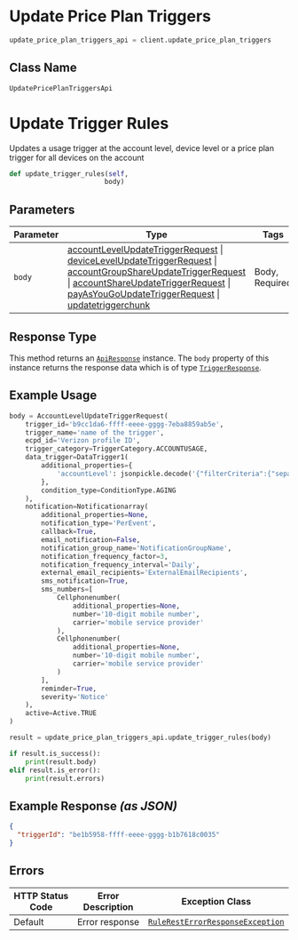 # Update Price Plan Triggers

```python
update_price_plan_triggers_api = client.update_price_plan_triggers
```

## Class Name

`UpdatePricePlanTriggersApi`


# Update Trigger Rules

Updates a usage trigger at the account level, device level or a price plan trigger for all devices on the account

```python
def update_trigger_rules(self,
                        body)
```

## Parameters

| Parameter | Type | Tags | Description |
|  --- | --- | --- | --- |
| `body` | [accountLevelUpdateTriggerRequest](../../doc/models/account-level-update-trigger-request.md) \| [deviceLevelUpdateTriggerRequest](../../doc/models/device-level-update-trigger-request.md) \| [accountGroupShareUpdateTriggerRequest](../../doc/models/account-group-share-update-trigger-request.md) \| [accountShareUpdateTriggerRequest](../../doc/models/account-share-update-trigger-request.md) \| [payAsYouGoUpdateTriggerRequest](../../doc/models/pay-as-you-go-update-trigger-request.md) \| [updatetriggerchunk](../../doc/models/updatetriggerchunk.md) | Body, Required | This is a container for any-of cases. |

## Response Type

This method returns an [`ApiResponse`](../../doc/api-response.md) instance. The `body` property of this instance returns the response data which is of type [`TriggerResponse`](../../doc/models/trigger-response.md).

## Example Usage

```python
body = AccountLevelUpdateTriggerRequest(
    trigger_id='b9cc1da6-ffff-eeee-gggg-7eba8859ab5e',
    trigger_name='name of the trigger',
    ecpd_id='Verizon profile ID',
    trigger_category=TriggerCategory.ACCOUNTUSAGE,
    data_trigger=DataTrigger1(
        additional_properties={
            'accountLevel': jsonpickle.decode('{"filterCriteria":{"separateOrCombined":"Separate","accountNames":{"accountNameList":["0000123456-00001"]}},"condition":{"comparator":"gt","threshold":100,"thresholdUnit":"KB","cycleType":"Daily"},"action":{"suspend":true,"suspendDetails":{"suspendFromAccounts":["0000123456-00001"],"suspendDuration":"90","suspendOption":"withBilling","threshold":50,"thresholdUnit":"KB"}}}')
        },
        condition_type=ConditionType.AGING
    ),
    notification=Notificationarray(
        additional_properties=None,
        notification_type='PerEvent',
        callback=True,
        email_notification=False,
        notification_group_name='NotificationGroupName',
        notification_frequency_factor=3,
        notification_frequency_interval='Daily',
        external_email_recipients='ExternalEmailRecipients',
        sms_notification=True,
        sms_numbers=[
            Cellphonenumber(
                additional_properties=None,
                number='10-digit mobile number',
                carrier='mobile service provider'
            ),
            Cellphonenumber(
                additional_properties=None,
                number='10-digit mobile number',
                carrier='mobile service provider'
            )
        ],
        reminder=True,
        severity='Notice'
    ),
    active=Active.TRUE
)

result = update_price_plan_triggers_api.update_trigger_rules(body)

if result.is_success():
    print(result.body)
elif result.is_error():
    print(result.errors)
```

## Example Response *(as JSON)*

```json
{
  "triggerId": "be1b5958-ffff-eeee-gggg-b1b7618c0035"
}
```

## Errors

| HTTP Status Code | Error Description | Exception Class |
|  --- | --- | --- |
| Default | Error response | [`RuleRestErrorResponseException`](../../doc/models/rule-rest-error-response-exception.md) |

